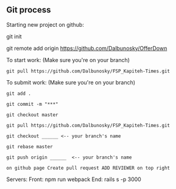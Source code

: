 Git process
-----------------------------------------------------------------------
Starting new project on github:

git init

git remote add origin https://github.com/Dalbunosky/OfferDown


To start work:
    (Make sure you're on your branch)

    git pull https://github.com/Dalbunosky/FSP_Kapiteh-Times.git


To submit work:
    (Make sure you're on your branch)

    git add .

    git commit -m "***"

    git checkout master 

    git pull https://github.com/Dalbunosky/FSP_Kapiteh-Times.git

    git checkout ______ <-- your branch's name

    git rebase master

    git push origin ______  <-- your branch's name

    on github page Create pull request ADD REVIEWER on top right

Servers:
    Front: npm run webpack
    End: rails s -p 3000